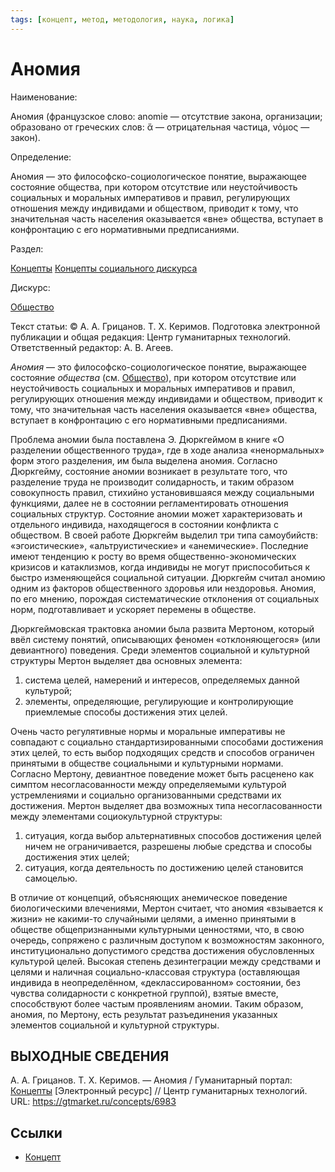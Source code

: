 ```yaml
---
tags: [концепт, метод, методология, наука, логика]
---
```

# Аномия

Наименование:

Аномия (французское слово: anomie — отсутствие закона, организации; образовано от греческих слов: ἄ — отрицательная частица, νόμος — закон).

Определение:

Аномия — это философско-социологическое понятие, выражающее состояние общества, при котором отсутствие или неустойчивость социальных и моральных императивов и правил, регулирующих отношения между индивидами и обществом, приводит к тому, что значительная часть населения оказывается «вне» общества, вступает в конфронтацию с его нормативными предписаниями.

Раздел:

[Концепты](https://gtmarket.ru/concepts/)  [Концепты социального дискурса](https://gtmarket.ru/concepts/social-concepts)

Дискурс:

[Общество](https://gtmarket.ru/concepts/6866)

Текст статьи: © А. А. Грицанов. Т. X. Керимов. Подготовка электронной публикации и общая редакция: Центр гуманитарных технологий. Ответственный редактор: А. В. Агеев.

_Аномия_ — это философско-социологическое понятие, выражающее состояние _общества_ (см. [Общество](https://gtmarket.ru/concepts/6866)), при котором отсутствие или неустойчивость социальных и моральных императивов и правил, регулирующих отношения между индивидами и обществом, приводит к тому, что значительная часть населения оказывается «вне» общества, вступает в конфронтацию с его нормативными предписаниями.

Проблема аномии была поставлена Э. Дюркгеймом в книге «О разделении общественного труда», где в ходе анализа «ненормальных» форм этого разделения, им была выделена аномия. Согласно Дюркгейму, состояние аномии возникает в результате того, что разделение труда не производит солидарность, и таким образом совокупность правил, стихийно установившаяся между социальными функциями, далее не в состоянии регламентировать отношения социальных структур. Состояние аномии может характеризовать и отдельного индивида, находящегося в состоянии конфликта с обществом. В своей работе Дюркгейм выделил три типа самоубийств: «эгоистические», «альтруистические» и «анемические». Последние имеют тенденцию к росту во время общественно-экономических кризисов и катаклизмов, когда индивиды не могут приспособиться к быстро изменяющейся социальной ситуации. Дюркгейм считал аномию одним из факторов общественного здоровья или нездоровья. Аномия, по его мнению, порождая систематические отклонения от социальных норм, подготавливает и ускоряет перемены в обществе.

Дюркгеймовская трактовка аномии была развита Мертоном, который ввёл систему понятий, описывающих феномен «отклоняющегося» (или девиантного) поведения. Среди элементов социальной и культурной структуры Мертон выделяет два основных элемента:

1. система целей, намерений и интересов, определяемых данной культурой;
2. элементы, определяющие, регулирующие и контролирующие приемлемые способы достижения этих целей.

Очень часто регулятивные нормы и моральные императивы не совпадают с социально стандартизированными способами достижения этих целей, то есть выбор подходящих средств и способов ограничен принятыми в обществе социальными и культурными нормами. Согласно Мертону, девиантное поведение может быть расценено как симптом несогласованности между определяемыми культурой устремлениями и социально организованными средствами их достижения. Мертон выделяет два возможных типа несогласованности между элементами социокультурной структуры:

1. ситуация, когда выбор альтернативных способов достижения целей ничем не ограничивается, разрешены любые средства и способы достижения этих целей;
2. ситуация, когда деятельность по достижению целей становится самоцелью.

В отличие от концепций, объясняющих анемическое поведение биологическими влечениями, Мертон считает, что аномия «взывается к жизни» не какими-то случайными целями, а именно принятыми в обществе общепризнанными культурными ценностями, что, в свою очередь, сопряжено с различным доступом к возможностям законного, институционально допустимого средства достижения обусловленных культурой целей. Высокая степень дезинтеграции между средствами и целями и наличная социально-классовая структура (оставляющая индивида в неопределённом, «деклассированном» состоянии, без чувства солидарности с конкретной группой), взятые вместе, способствуют более частым проявлениям аномии. Таким образом, аномия, по Мертону, есть результат разъединения указанных элементов социальной и культурной структуры.

## ВЫХОДНЫЕ СВЕДЕНИЯ

А. А. Грицанов. Т. X. Керимов. — Аномия / Гуманитарный портал: [Концепты](https://gtmarket.ru/concepts/) [Электронный ресурс] // Центр гуманитарных технологий. URL: <https://gtmarket.ru/concepts/6983>

## Ссылки

* [Концепт](Концепт.md)
